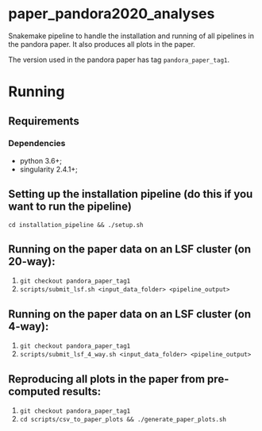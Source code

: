 # paper_pandora2020_analyses

Snakemake pipeline to handle the installation and running of all pipelines in the pandora paper. It also produces all
plots in the paper. 

The version used in the pandora paper has tag `pandora_paper_tag1`.

# Running

## Requirements

### Dependencies
* python 3.6+;
* singularity 2.4.1+;

## Setting up the installation pipeline (do this if you want to run the pipeline)
```
cd installation_pipeline && ./setup.sh
```

## Running on the paper data on an LSF cluster (on 20-way):

1. `git checkout pandora_paper_tag1`
2. `scripts/submit_lsf.sh <input_data_folder> <pipeline_output>`

## Running on the paper data on an LSF cluster (on 4-way):

1. `git checkout pandora_paper_tag1`
2. `scripts/submit_lsf_4_way.sh <input_data_folder> <pipeline_output>`

## Reproducing all plots in the paper from pre-computed results:

1. `git checkout pandora_paper_tag1`
2. `cd scripts/csv_to_paper_plots && ./generate_paper_plots.sh`
